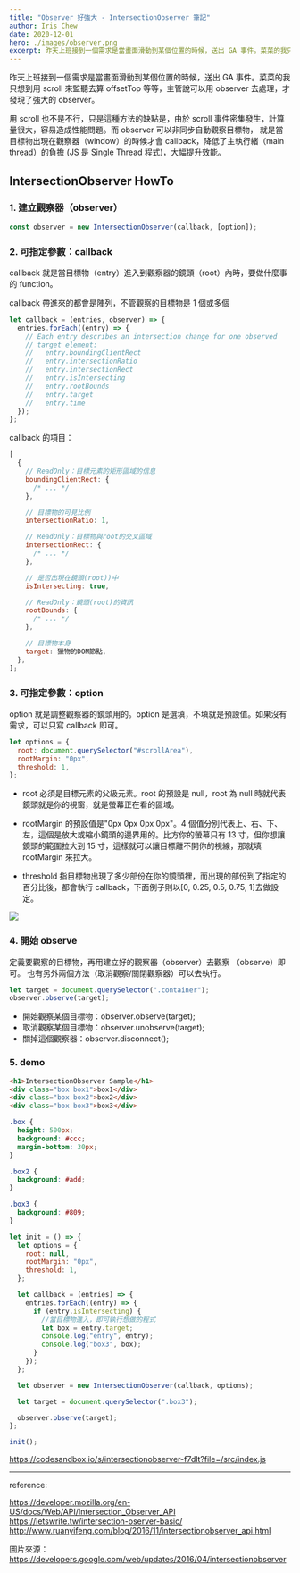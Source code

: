```yaml
---
title: "Observer 好強大 - IntersectionObserver 筆記"
author: Iris Chew
date: 2020-12-01
hero: ./images/observer.png
excerpt: 昨天上班接到一個需求是當畫面滑動到某個位置的時候，送出 GA 事件。菜菜的我只想到用 scroll 來監聽去算 offsetTop 等等，主管說可以用 observer 去處理，才發現了強大的 observer。
---
```


昨天上班接到一個需求是當畫面滑動到某個位置的時候，送出 GA 事件。菜菜的我只想到用 scroll 來監聽去算 offsetTop 等等，主管說可以用 observer 去處理，才發現了強大的 observer。

用 scroll 也不是不行，只是這種方法的缺點是，由於 scroll 事件密集發生，計算量很大，容易造成性能問題。而 observer 可以非同步自動觀察目標物， 就是當目標物出現在觀察器（window）的時候才會 callback，降低了主執行緒（main thread）的負擔 (JS 是 Single Thread 程式)，大幅提升效能。

## IntersectionObserver HowTo

### 1. 建立觀察器（observer）

```javascript
const observer = new IntersectionObserver(callback, [option]);
```

### 2. 可指定參數：callback

callback 就是當目標物（entry）進入到觀察器的鏡頭（root）內時，要做什麼事的 function。

callback 帶進來的都會是陣列，不管觀察的目標物是 1 個或多個

```javascript
let callback = (entries, observer) => {
  entries.forEach((entry) => {
    // Each entry describes an intersection change for one observed
    // target element:
    //   entry.boundingClientRect
    //   entry.intersectionRatio
    //   entry.intersectionRect
    //   entry.isIntersecting
    //   entry.rootBounds
    //   entry.target
    //   entry.time
  });
};
```

callback 的項目：

```javascript
[
  {
    // ReadOnly：目標元素的矩形區域的信息
    boundingClientRect: {
      /* ... */
    },

    // 目標物的可見比例
    intersectionRatio: 1,

    // ReadOnly：目標物與root的交叉區域
    intersectionRect: {
      /* ... */
    },

    // 是否出現在鏡頭(root))中
    isIntersecting: true,

    // ReadOnly：鏡頭(root)的資訊
    rootBounds: {
      /* ... */
    },

    // 目標物本身
    target: 獵物的DOM節點,
  },
];
```

### 3. 可指定參數：option

option 就是調整觀察器的鏡頭用的。option 是選填，不填就是預設值。如果沒有需求，可以只寫 callback 即可。

```javascript
let options = {
  root: document.querySelector("#scrollArea"),
  rootMargin: "0px",
  threshold: 1,
};
```

- root 必須是目標元素的父級元素。root 的預設是 null，root 為 null 時就代表鏡頭就是你的視窗，就是螢幕正在看的區域。
- rootMargin 的預設值是"0px 0px 0px 0px"。4 個值分別代表上、右、下、左，這個是放大或縮小鏡頭的邊界用的。比方你的螢幕只有 13 寸，但你想讓鏡頭的範圍拉大到 15 寸，這樣就可以讓目標離不開你的視線，那就填 rootMargin 來拉大。

- threshold 指目標物出現了多少部份在你的鏡頭裡，而出現的部份到了指定的百分比後，都會執行 callback，下面例子則以[0, 0.25, 0.5, 0.75, 1]去做設定。

![](https://i.imgur.com/Z40SqXH.gif)

### 4. 開始 observe

定義要觀察的目標物，再用建立好的觀察器（observer）去觀察 （observe）即可。
也有另外兩個方法（取消觀察/關閉觀察器）可以去執行。

```javascript
let target = document.querySelector(".container");
observer.observe(target);
```

- 開始觀察某個目標物：observer.observe(target);
- 取消觀察某個目標物：observer.unobserve(target);
- 關掉這個觀察器：observer.disconnect();

### 5. demo

```html
<h1>IntersectionObserver Sample</h1>
<div class="box box1">box1</div>
<div class="box box2">box2</div>
<div class="box box3">box3</div>
```

```css
.box {
  height: 500px;
  background: #ccc;
  margin-bottom: 30px;
}

.box2 {
  background: #add;
}

.box3 {
  background: #809;
}
```

```javascript
let init = () => {
  let options = {
    root: null,
    rootMargin: "0px",
    threshold: 1,
  };

  let callback = (entries) => {
    entries.forEach((entry) => {
      if (entry.isIntersecting) {
        //當目標物進入，即可執行想做的程式
        let box = entry.target;
        console.log("entry", entry);
        console.log("box3", box);
      }
    });
  };

  let observer = new IntersectionObserver(callback, options);

  let target = document.querySelector(".box3");

  observer.observe(target);
};

init();
```

https://codesandbox.io/s/intersectionobserver-f7dlt?file=/src/index.js

---

reference:

https://developer.mozilla.org/en-US/docs/Web/API/Intersection_Observer_API
https://letswrite.tw/intersection-oserver-basic/
http://www.ruanyifeng.com/blog/2016/11/intersectionobserver_api.html

圖片來源：
https://developers.google.com/web/updates/2016/04/intersectionobserver
